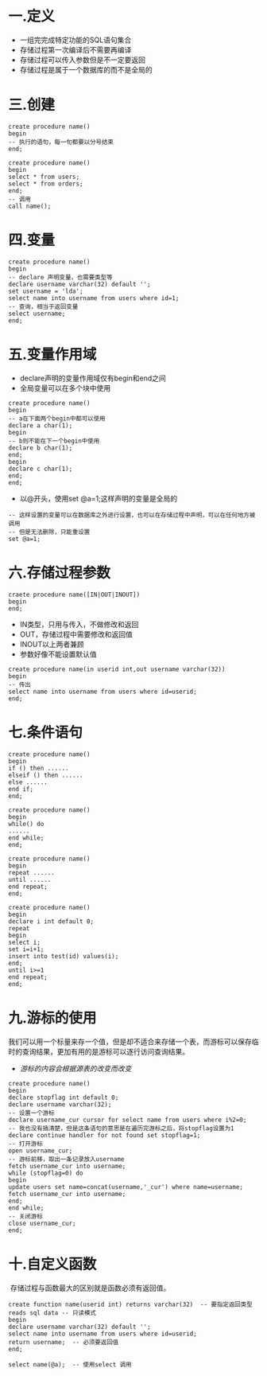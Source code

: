 # 一.定义

* 一组完完成特定功能的SQL语句集合
* 存储过程第一次编译后不需要再编译
* 存储过程可以传入参数但是不一定要返回
* 存储过程是属于一个数据库的而不是全局的

# 三.创建

`````mysql
create procedure name()
begin 
-- 执行的语句，每一句都要以分号结束
end;
`````

`````mysql
create procedure name()
begin 
select * from users;
select * from orders;
end;
-- 调用
call name();
`````

# 四.变量

``````mysql
create procedure name()
begin
-- declare 声明变量，也需要类型等
declare username varchar(32) default '';
set username = 'lda';
select name into username from users where id=1;
-- 查询，相当于返回变量
select username;
end;
``````



# 五.变量作用域

* declare声明的变量作用域仅有begin和end之间
* 全局变量可以在多个块中使用

````mysql
create procedure name()
begin
-- a在下面两个begin中都可以使用
declare a char(1);
begin
-- b则不能在下一个begin中使用
declare b char(1);
end;
begin 
declare c char(1);
end;
end;
````

* 以@开头，使用set @a=1;这样声明的变量是全局的

`````mysql
-- 这样设置的变量可以在数据库之外进行设置，也可以在存储过程中声明，可以在任何地方被调用
-- 但是无法删除，只能重设置
set @a=1;
`````



# 六.存储过程参数

`````mysql
craete procedure name([IN|OUT|INOUT])
begin
end;
`````

* IN类型，只用与传入，不做修改和返回
* OUT，存储过程中需要修改和返回值
* INOUT以上两者兼顾
* 参数好像不能设置默认值

`````mysql
create procedure name(in userid int,out username varchar(32))
begin
-- 传出
select name into username from users where id=userid;
end;
`````

# 七.条件语句

`````mysql
create procedure name()
begin
if () then ......
elseif () then ......
else ......
end if;
end;
`````

```````mysql
create procedure name()
begin
while() do
......
end while;
end;
```````

```````mysql
create procedure name()
begin
repeat ......
until ......
end repeat;
end;
```````

``````mysql
create procedure name()
begin
declare i int default 0;
repeat
begin
select i;
set i=i+1;
insert into test(id) values(i);
end;
until i>=1
end repeat;
end;
``````

# 九.游标的使用

​	我们可以用一个标量来存一个值，但是却不适合来存储一个表，而游标可以保存临时的查询结果，更加有用的是游标可以逐行访问查询结果。

* <em>游标的内容会根据源表的改变而改变</em>

`````mysql
create procedure name()
begin
declare stopflag int default 0;
declare username varchar(32);
-- 设置一个游标
declare username_cur cursor for select name from users where i%2=0;
-- 我也没有搞清楚，但是这条语句的意思是在遍历完游标之后，将stopflag设置为1
declare continue handler for not found set stopflag=1;
-- 打开游标
open username_cur;
-- 游标前移，取出一条记录放入username
fetch username_cur into username;
while (stopflag=0) do
begin
update users set name=concat(username,'_cur') where name=username;
fetch username_cur into username;
end;
end while;
-- 关闭游标
close username_cur;
end;
`````

# 十.自定义函数

​	存储过程与函数最大的区别就是函数必须有返回值。

`````mysql
create function name(userid int) returns varchar(32)  -- 要指定返回类型
reads sql data -- 只读模式
begin
declare username varchar(32) default '';
select name into username from users where id=userid;
return username;  -- 必须要返回值
end;

select name(@a);  -- 使用select 调用
`````
